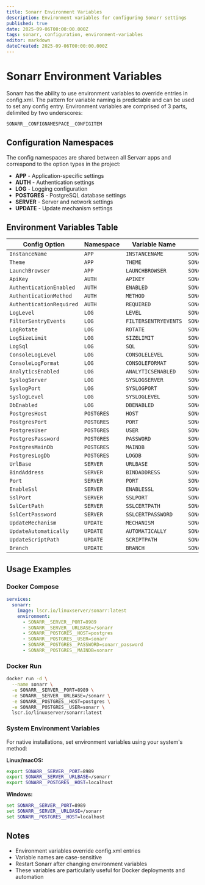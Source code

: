 ```yaml
---
title: Sonarr Environment Variables
description: Environment variables for configuring Sonarr settings
published: true
date: 2025-09-06T00:00:00.000Z
tags: sonarr, configuration, environment-variables
editor: markdown
dateCreated: 2025-09-06T00:00:00.000Z
---
```


# Sonarr Environment Variables

Sonarr has the ability to use environment variables to override entries in config.xml. The pattern for variable naming is predictable and can be used to set any config entry. Environment variables are comprised of 3 parts, delimited by two underscores:

`SONARR__CONFIGNAMESPACE__CONFIGITEM`

## Configuration Namespaces

The config namespaces are shared between all Servarr apps and correspond to the option types in the project:

- **APP** - Application-specific settings
- **AUTH** - Authentication settings
- **LOG** - Logging configuration
- **POSTGRES** - PostgreSQL database settings
- **SERVER** - Server and network settings
- **UPDATE** - Update mechanism settings

## Environment Variables Table

| Config Option | Namespace | Variable Name | Full Environment Variable |
|---------------|-----------|---------------|---------------------------|
| `InstanceName` | `APP` | `INSTANCENAME` | `SONARR__APP__INSTANCENAME` |
| `Theme` | `APP` | `THEME` | `SONARR__APP__THEME` |
| `LaunchBrowser` | `APP` | `LAUNCHBROWSER` | `SONARR__APP__LAUNCHBROWSER` |
| `ApiKey` | `AUTH` | `APIKEY` | `SONARR__AUTH__APIKEY` |
| `AuthenticationEnabled` | `AUTH` | `ENABLED` | `SONARR__AUTH__ENABLED` |
| `AuthenticationMethod` | `AUTH` | `METHOD` | `SONARR__AUTH__METHOD` |
| `AuthenticationRequired` | `AUTH` | `REQUIRED` | `SONARR__AUTH__REQUIRED` |
| `LogLevel` | `LOG` | `LEVEL` | `SONARR__LOG__LEVEL` |
| `FilterSentryEvents` | `LOG` | `FILTERSENTRYEVENTS` | `SONARR__LOG__FILTERSENTRYEVENTS` |
| `LogRotate` | `LOG` | `ROTATE` | `SONARR__LOG__ROTATE` |
| `LogSizeLimit` | `LOG` | `SIZELIMIT` | `SONARR__LOG__SIZELIMIT` |
| `LogSql` | `LOG` | `SQL` | `SONARR__LOG__SQL` |
| `ConsoleLogLevel` | `LOG` | `CONSOLELEVEL` | `SONARR__LOG__CONSOLELEVEL` |
| `ConsoleLogFormat` | `LOG` | `CONSOLEFORMAT` | `SONARR__LOG__CONSOLEFORMAT` |
| `AnalyticsEnabled` | `LOG` | `ANALYTICSENABLED` | `SONARR__LOG__ANALYTICSENABLED` |
| `SyslogServer` | `LOG` | `SYSLOGSERVER` | `SONARR__LOG__SYSLOGSERVER` |
| `SyslogPort` | `LOG` | `SYSLOGPORT` | `SONARR__LOG__SYSLOGPORT` |
| `SyslogLevel` | `LOG` | `SYSLOGLEVEL` | `SONARR__LOG__SYSLOGLEVEL` |
| `DbEnabled` | `LOG` | `DBENABLED` | `SONARR__LOG__DBENABLED` |
| `PostgresHost` | `POSTGRES` | `HOST` | `SONARR__POSTGRES__HOST` |
| `PostgresPort` | `POSTGRES` | `PORT` | `SONARR__POSTGRES__PORT` |
| `PostgresUser` | `POSTGRES` | `USER` | `SONARR__POSTGRES__USER` |
| `PostgresPassword` | `POSTGRES` | `PASSWORD` | `SONARR__POSTGRES__PASSWORD` |
| `PostgresMainDb` | `POSTGRES` | `MAINDB` | `SONARR__POSTGRES__MAINDB` |
| `PostgresLogDb` | `POSTGRES` | `LOGDB` | `SONARR__POSTGRES__LOGDB` |
| `UrlBase` | `SERVER` | `URLBASE` | `SONARR__SERVER__URLBASE` |
| `BindAddress` | `SERVER` | `BINDADDRESS` | `SONARR__SERVER__BINDADDRESS` |
| `Port` | `SERVER` | `PORT` | `SONARR__SERVER__PORT` |
| `EnableSsl` | `SERVER` | `ENABLESSL` | `SONARR__SERVER__ENABLESSL` |
| `SslPort` | `SERVER` | `SSLPORT` | `SONARR__SERVER__SSLPORT` |
| `SslCertPath` | `SERVER` | `SSLCERTPATH` | `SONARR__SERVER__SSLCERTPATH` |
| `SslCertPassword` | `SERVER` | `SSLCERTPASSWORD` | `SONARR__SERVER__SSLCERTPASSWORD` |
| `UpdateMechanism` | `UPDATE` | `MECHANISM` | `SONARR__UPDATE__MECHANISM` |
| `UpdateAutomatically` | `UPDATE` | `AUTOMATICALLY` | `SONARR__UPDATE__AUTOMATICALLY` |
| `UpdateScriptPath` | `UPDATE` | `SCRIPTPATH` | `SONARR__UPDATE__SCRIPTPATH` |
| `Branch` | `UPDATE` | `BRANCH` | `SONARR__UPDATE__BRANCH` |

## Usage Examples

### Docker Compose

```yaml
services:
  sonarr:
    image: lscr.io/linuxserver/sonarr:latest
    environment:
      - SONARR__SERVER__PORT=8989
      - SONARR__SERVER__URLBASE=/sonarr
      - SONARR__POSTGRES__HOST=postgres
      - SONARR__POSTGRES__USER=sonarr
      - SONARR__POSTGRES__PASSWORD=sonarr_password
      - SONARR__POSTGRES__MAINDB=sonarr
```

### Docker Run

```bash
docker run -d \
  --name sonarr \
  -e SONARR__SERVER__PORT=8989 \
  -e SONARR__SERVER__URLBASE=/sonarr \
  -e SONARR__POSTGRES__HOST=postgres \
  -e SONARR__POSTGRES__USER=sonarr \
  lscr.io/linuxserver/sonarr:latest
```

### System Environment Variables

For native installations, set environment variables using your system's method:

**Linux/macOS:**

```bash
export SONARR__SERVER__PORT=8989
export SONARR__SERVER__URLBASE=/sonarr
export SONARR__POSTGRES__HOST=localhost
```

**Windows:**

```cmd
set SONARR__SERVER__PORT=8989
set SONARR__SERVER__URLBASE=/sonarr
set SONARR__POSTGRES__HOST=localhost
```

## Notes

- Environment variables override config.xml entries
- Variable names are case-sensitive
- Restart Sonarr after changing environment variables
- These variables are particularly useful for Docker deployments and automation

